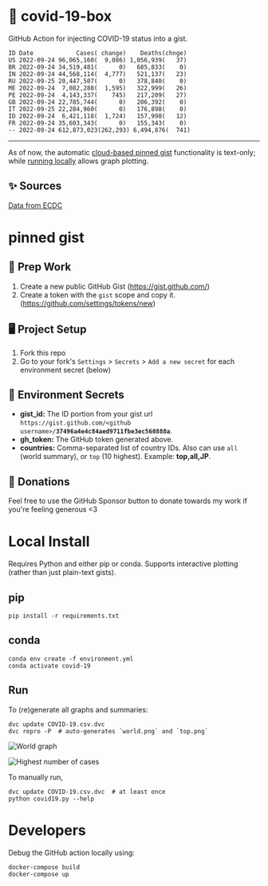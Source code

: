 # 🏥 covid-19-box

GitHub Action for injecting COVID-19 status into a gist.

```
ID Date            Cases( change)    Deaths(chnge)
US 2022-09-24 96,065,160(  9,086) 1,056,939(   37)
BR 2022-09-24 34,519,481(      0)   685,833(    0)
IN 2022-09-24 44,568,114(  4,777)   521,137(   23)
RU 2022-09-25 20,447,507(      0)   378,840(    0)
ME 2022-09-24  7,082,288(  1,595)   322,999(   26)
PE 2022-09-24  4,143,337(    745)   217,209(   27)
GB 2022-09-24 22,785,744(      0)   206,392(    0)
IT 2022-09-25 22,284,960(      0)   176,898(    0)
ID 2022-09-24  6,421,118(  1,724)   157,998(   12)
FR 2022-09-24 35,603,343(      0)   155,343(    0)
-- 2022-09-24 612,873,023(262,293) 6,494,876(  741)
```

---

As of now, the automatic [cloud-based pinned gist](#pinned-gist) functionality is text-only;
while [running locally](#local-install) allows graph plotting.

## ✨ Sources

[Data from ECDC](https://www.ecdc.europa.eu/en/publications-data/download-todays-data-geographic-distribution-covid-19-cases-worldwide)

# pinned gist

## 🎒 Prep Work
1. Create a new public GitHub Gist (https://gist.github.com/)
1. Create a token with the `gist` scope and copy it. (https://github.com/settings/tokens/new)

## 🖥 Project Setup
1. Fork this repo
1. Go to your fork's `Settings` > `Secrets` > `Add a new secret` for each environment secret (below)

## 🤫 Environment Secrets
- **gist_id:** The ID portion from your gist url `https://gist.github.com/<github username>/`**`37496a4e4c84aed9711fbe3ec560888a`**.
- **gh_token:** The GitHub token generated above.
- **countries:** Comma-separated list of country IDs. Also can use `all` (world summary), or `top` (10 highest). Example: **top,all,JP**.

## 💸 Donations

Feel free to use the GitHub Sponsor button to donate towards my work if you're feeling generous <3

# Local Install

Requires Python and either pip or conda. Supports interactive plotting (rather than just plain-text gists).

## pip

```
pip install -r requirements.txt
```

## conda

```
conda env create -f environment.yml
conda activate covid-19
```

## Run

To (re)generate all graphs and summaries:

```
dvc update COVID-19.csv.dvc
dvc repro -P  # auto-generates `world.png` and `top.png`
```

![World graph](world.png)

![Highest number of cases](top.png)

To manually run,

```
dvc update COVID-19.csv.dvc  # at least once
python covid19.py --help
```

# Developers

Debug the GitHub action locally using:

```
docker-compose build
docker-compose up
```
